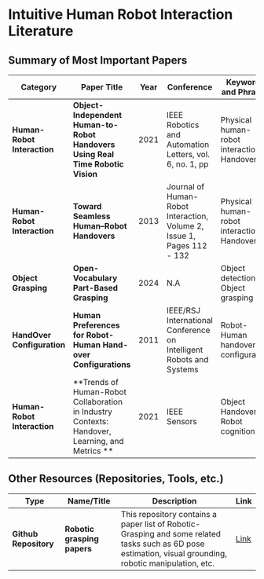 # Intuitive Human Robot Interaction Literature 

## Summary of Most Important Papers

| Category | Paper Title | Year | Conference | Keywords and Phrases | Link |
|----------|-------------|------|------------|----------------------|------|
| **Human-Robot Interaction** | **Object-Independent Human-to-Robot Handovers Using Real Time Robotic Vision** | 2021 | IEEE Robotics and Automation Letters, vol. 6, no. 1, pp | Physical human-robot interaction, Handovers | [Link](https://ieeexplore.ieee.org/stamp/stamp.jsp?tp=&arnumber=9206048) |
| **Human-Robot Interaction** | **Toward Seamless Human–Robot Handovers** | 2013 | Journal of Human-Robot Interaction, Volume 2, Issue 1, Pages 112 - 132 | Physical human-robot interaction, Handovers | [Link](https://dl.acm.org/doi/pdf/10.5898/JHRI.2.1.Strabala) |
| **Object Grasping** | **Open-Vocabulary Part-Based Grasping** | 2024 | N.A | Object detection, Object grasping | [Link](https://arxiv.org/pdf/2406.05951) |
| **HandOver Configuration** | **Human Preferences for Robot-Human Hand-over Configurations** | 2011 | IEEE/RSJ International Conference on Intelligent Robots and Systems | Robot-Human handover configuration | [Link](https://ieeexplore.ieee.org/stamp/stamp.jsp?tp=&arnumber=6094735) |
| **Human-Robot Interaction** | **Trends of Human-Robot Collaboration in Industry Contexts: Handover, Learning, and Metrics ** | 2021 | IEEE Sensors | Object Handover, Robot cognition | [Link](https://doi.org/10.3390/s21124113) |

## Other Resources (Repositories, Tools, etc.)
| Type | Name/Title | Description| Link |
|----------|-------------|----------------------------|------|
| **Github Repository** | **Robotic grasping papers** | This repository contains a paper list of Robotic-Grasping and some related tasks such as 6D pose estimation, visual grounding, robotic manipulation, etc. | [Link](https://github.com/rhett-chen/Robotic-grasping-papers) |
